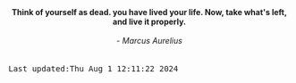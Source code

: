 
<div align="center"><b><span>Think of yourself as dead. you have lived your life. Now, take what's left, and live it properly.</span></b><br><br><i> - Marcus Aurelius</i></div>
<br><br><kbd>Last updated:Thu Aug  1 12:11:22 2024</kbd>